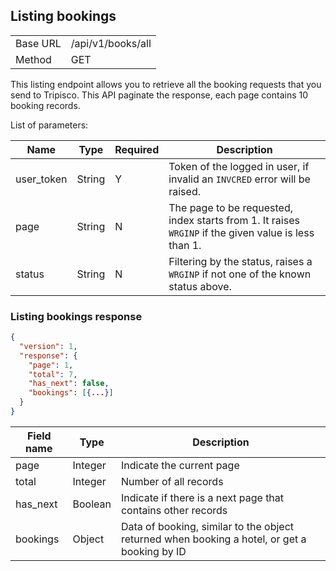 ## Listing bookings

<table><tbody><tr><td>Base URL</td><td>/api/v1/books/all</td>
</tr><tr><td>Method</td><td>GET</td></tr></table>

This listing endpoint allows you to retrieve all the booking requests
that you send to Tripisco. This API paginate the response, each page contains
10 booking records.

List of parameters:

Name | Type | Required | Description
---- | ---- | ---- | ---- |
user_token | String | Y | Token of the logged in user, if invalid an `INVCRED` error will be raised.
page | String | N | The page to be requested, index starts from 1. It raises `WRGINP` if the given value is less than 1.
status | String | N | Filtering by the status, raises a `WRGINP` if not one of the known status above.

### Listing bookings response

```json
{
  "version": 1,
  "response": {
    "page": 1,
    "total": 7,
    "has_next": false,
    "bookings": [{...}]
  }
}
```

Field name | Type | Description
---------- | ---- | ------------
page | Integer | Indicate the current page
total | Integer | Number of all records
has_next | Boolean | Indicate if there is a next page that contains other records
bookings | Object | Data of booking, similar to the object returned when booking a hotel, or get a booking by ID

